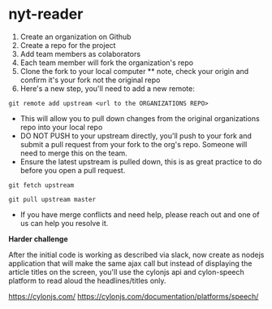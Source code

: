 # nyt-reader

1. Create an organization on Github
2. Create a repo for the project
3. Add team members as colaborators
4. Each team member will fork the organization's repo
5. Clone the fork to your local computer
 ** note, check your origin and confirm it's your fork
 not the original repo
6. Here's a new step, you'll need to add a new remote:

  `git remote add upstream <url to the ORGANIZATIONS REPO>`

  - This will allow you to pull down changes from the original organizations repo into your local repo
  - DO NOT PUSH to your upstream directly, you'll push to your fork and submit a pull request from your fork to the org's repo. Someone will need to merge this on the team.
  - Ensure the latest upstream is pulled down, this is as great practice to do before you open a pull request.

  `git fetch upstream`
  
  `git pull upstream master`

  - If you have merge conflicts and need help, please reach out and one of us can help you resolve it.


**Harder challenge**

After the initial code is working as described via slack, now create as nodejs application that will make the same ajax call but instead of displaying the article titles on the screen, you'll use the cylonjs api and cylon-speech platform to read aloud the headlines/titles only.
             
https://cylonjs.com/
https://cylonjs.com/documentation/platforms/speech/
